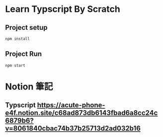 # Learn Typscript By Scratch
## Project setup
```
npm install
``` 
## Project Run
```
npm start
```

# Notion 筆記
## Typscript https://acute-phone-e4f.notion.site/c68ad873db6143fbad6a8cc24c6879b6?v=8061840cbac74b37b25713d2ad032b16